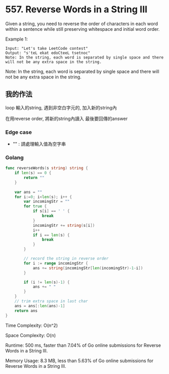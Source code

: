 # 557. Reverse Words in a String III

Given a string, you need to reverse the order of characters in each word within a sentence while still preserving whitespace and initial word order.

Example 1:
```
Input: "Let's take LeetCode contest"
Output: "s'teL ekat edoCteeL tsetnoc"
Note: In the string, each word is separated by single space and there will not be any extra space in the string.
```

Note: In the string, each word is separated by single space and there will not be any extra space in the string.

## 我的作法

loop 輸入的string, 遇到非空白字元的, 加入新的string內

在用reverse order, 將新的string內讀入 最後要回傳的answer

### Edge case

* "" : 請處理輸入值為空字串

### Golang

```go
func reverseWords(s string) string {
    if len(s) == 0 {
		return ""
	}
    
	var ans = ""
	for i:=0; i<len(s); i++ {
		var incomingStr = ""
		for true {
			if s[i] == ' ' {
				break
			}
			incomingStr += string(s[i])
			i++
			if i == len(s) {
				break
			}
		}

		// record the string in reverse order
		for i := range incomingStr {
			ans += string(incomingStr[len(incomingStr)-1-i])
		}

		if (i != len(s)-1) {
			ans += " "
		}
	}
	// trim extra space in last char
	ans = ans[:len(ans)-1]
	return ans
}
```

Time Complexity: O(n^2)

Space Complexity: O(n)

Runtime: 500 ms, faster than 7.04% of Go online submissions for Reverse Words in a String III.

Memory Usage: 8.3 MB, less than 5.63% of Go online submissions for Reverse Words in a String III.